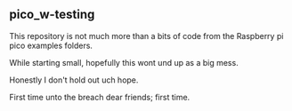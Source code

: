 ## pico_w-testing

This repository is not much more than a bits of code from the Raspberry pi pico examples folders.

While starting small, hopefully this wont und up as a big mess.

Honestly I don't hold out uch hope.

First time unto the breach dear friends; first time.
